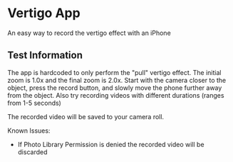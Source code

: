 # Vertigo App

An easy way to record the vertigo effect with an iPhone

## Test Information

The app is hardcoded to only perform the "pull" vertigo effect. The initial zoom is 1.0x and the final zoom is 2.0x. Start with the camera closer to the object, press the record button, and slowly move the phone further away from the object. Also try recording videos with different durations (ranges from 1-5 seconds)

The recorded video will be saved to your camera roll.

Known Issues:
- If Photo Library Permission is denied the recorded video will be discarded

